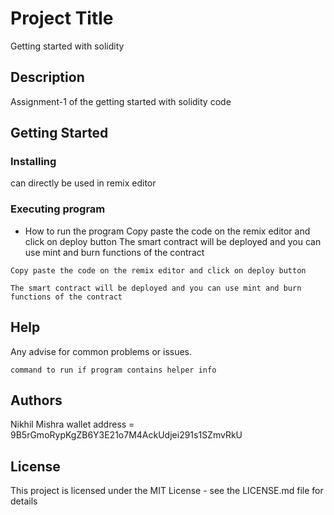 # Project Title

Getting started with solidity

## Description

Assignment-1 of the getting started with solidity code

## Getting Started

### Installing

can directly be used in remix editor

### Executing program

* How to run the program
Copy paste the code on the remix editor and click on deploy button
The smart contract will be deployed and you can use mint and burn functions of the contract
```
Copy paste the code on the remix editor and click on deploy button

The smart contract will be deployed and you can use mint and burn functions of the contract
```

## Help

Any advise for common problems or issues.
```
command to run if program contains helper info
```

## Authors

Nikhil Mishra 
wallet address = 9B5rGmoRypKgZB6Y3E21o7M4AckUdjei291s1SZmvRkU


## License

This project is licensed under the MIT License - see the LICENSE.md file for details
